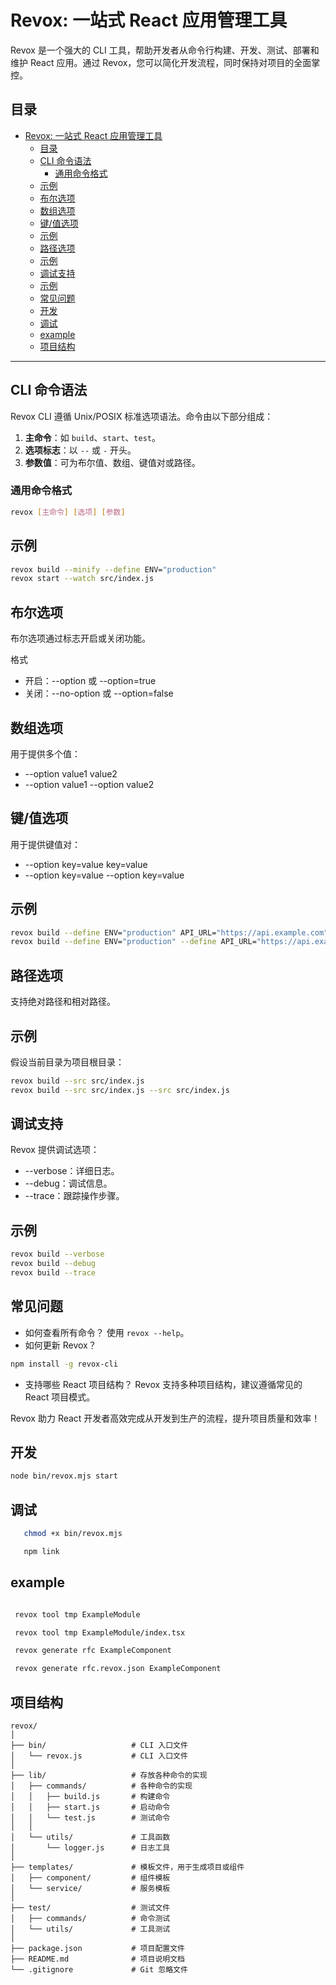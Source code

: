 # Revox: 一站式 React 应用管理工具

Revox 是一个强大的 CLI 工具，帮助开发者从命令行构建、开发、测试、部署和维护 React 应用。通过 Revox，您可以简化开发流程，同时保持对项目的全面掌控。

## 目录

- [Revox: 一站式 React 应用管理工具](#revox-一站式-react-应用管理工具)
  - [目录](#目录)
  - [CLI 命令语法](#cli-命令语法)
    - [通用命令格式](#通用命令格式)
  - [示例](#示例)
  - [布尔选项](#布尔选项)
  - [数组选项](#数组选项)
  - [键/值选项](#键值选项)
  - [示例](#示例-1)
  - [路径选项](#路径选项)
  - [示例](#示例-2)
  - [调试支持](#调试支持)
  - [示例](#示例-3)
  - [常见问题](#常见问题)
  - [开发](#开发)
  - [调试](#调试)
  - [example](#example)
  - [项目结构](#项目结构)

---

## CLI 命令语法

Revox CLI 遵循 Unix/POSIX 标准选项语法。命令由以下部分组成：

1. **主命令**：如 `build`、`start`、`test`。
2. **选项标志**：以 `--` 或 `-` 开头。
3. **参数值**：可为布尔值、数组、键值对或路径。

### 通用命令格式
```bash
revox [主命令] [选项] [参数]
```

## 示例

```bash
revox build --minify --define ENV="production"
revox start --watch src/index.js
```

## 布尔选项

布尔选项通过标志开启或关闭功能。

格式
- 开启：--option 或 --option=true
- 关闭：--no-option 或 --option=false

## 数组选项

用于提供多个值：

- --option value1 value2
- --option value1 --option value2

## 键/值选项

用于提供键值对：

- --option key=value key=value
- --option key=value --option key=value

## 示例
```bash
revox build --define ENV="production" API_URL="https://api.example.com"
revox build --define ENV="production" --define API_URL="https://api.example.com"
```

## 路径选项

支持绝对路径和相对路径。

## 示例

假设当前目录为项目根目录：

```bash
revox build --src src/index.js
revox build --src src/index.js --src src/index.js
```

## 调试支持

Revox 提供调试选项：
- --verbose：详细日志。
- --debug：调试信息。
- --trace：跟踪操作步骤。

## 示例
```bash
revox build --verbose
revox build --debug
revox build --trace
```

## 常见问题

- 如何查看所有命令？
使用 `revox --help`。
- 如何更新 Revox？
```bash
npm install -g revox-cli
```
- 支持哪些 React 项目结构？
Revox 支持多种项目结构，建议遵循常见的 React 项目模式。

Revox 助力 React 开发者高效完成从开发到生产的流程，提升项目质量和效率！


## 开发

```bash
node bin/revox.mjs start
```

## 调试

```bash
   chmod +x bin/revox.mjs

   npm link
```


## example

```bash

 revox tool tmp ExampleModule

 revox tool tmp ExampleModule/index.tsx

 revox generate rfc ExampleComponent

 revox generate rfc.revox.json ExampleComponent


```

## 项目结构

```
revox/
│
├── bin/                   # CLI 入口文件
│   └── revox.js           # CLI 入口文件
│
├── lib/                   # 存放各种命令的实现
│   ├── commands/          # 各种命令的实现
│   │   ├── build.js       # 构建命令
│   │   ├── start.js       # 启动命令
│   │   └── test.js        # 测试命令
│   │
│   └── utils/             # 工具函数
│       └── logger.js      # 日志工具
│
├── templates/             # 模板文件，用于生成项目或组件
│   ├── component/         # 组件模板
│   └── service/           # 服务模板
│
├── test/                  # 测试文件
│   ├── commands/          # 命令测试
│   └── utils/             # 工具测试
│
├── package.json           # 项目配置文件
├── README.md              # 项目说明文档
└── .gitignore             # Git 忽略文件
```